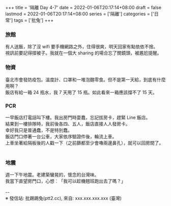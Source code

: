 +++
title = '隔離 Day 4-7'
date = 2022-01-06T20:17:14+08:00
draft = false
lastmod = 2022-01-06T20:17:14+08:00
series = ['隔離']
categories = ['日常']
tags = ['批兔']
+++
### 旅館 
有人送飯，除了沒 wifi 要手機網路之外，住得很爽，明天回家有點依依不捨。<br>
視訊前要記得摺被子。我就在一個大 sharing 的場合忘了關鏡頭，被尷尬提醒。<br>

### 物資 
臺北市會發防疫包。溫度計、口罩和一堆泡麵零食。但不是第一天給，到底有什麼用啊？<br>
飯店有給一箱 24 瓶水，我 7 天用了 15 瓶。如此看來一箱應該撐不了 15 天。<br>

### PCR 
一早飯店打電話叫下樓。我出房門時耍蠢，忘記拔房卡，趕緊 Line 飯店。<br>
結果到一樓排隊時，我前後各四、五人，飯店直接人人發房卡。<br>
幸好我只是普通蠢，不是特別蠢。<br>
飯店門口停著一台公車，大家依序驗證件後，輪流上車。<br>
上車坐著給隔板後的人戳一下（之前篩都至少會嚕兩邊鼻孔），就可以回房間了。<br>
<br>
### 地震 
週一下午地震。老建築蠻晃的，懷念的台灣味。<br>
我當下直望房門口，心想︰「我可以趁機翹班跑出去了嗎？」<br>
<br>
--<br>
※ 發信站: 批踢踢兔(ptt2.cc), 來自: xxx.xxx.xxx.xxx (臺灣)<br>
